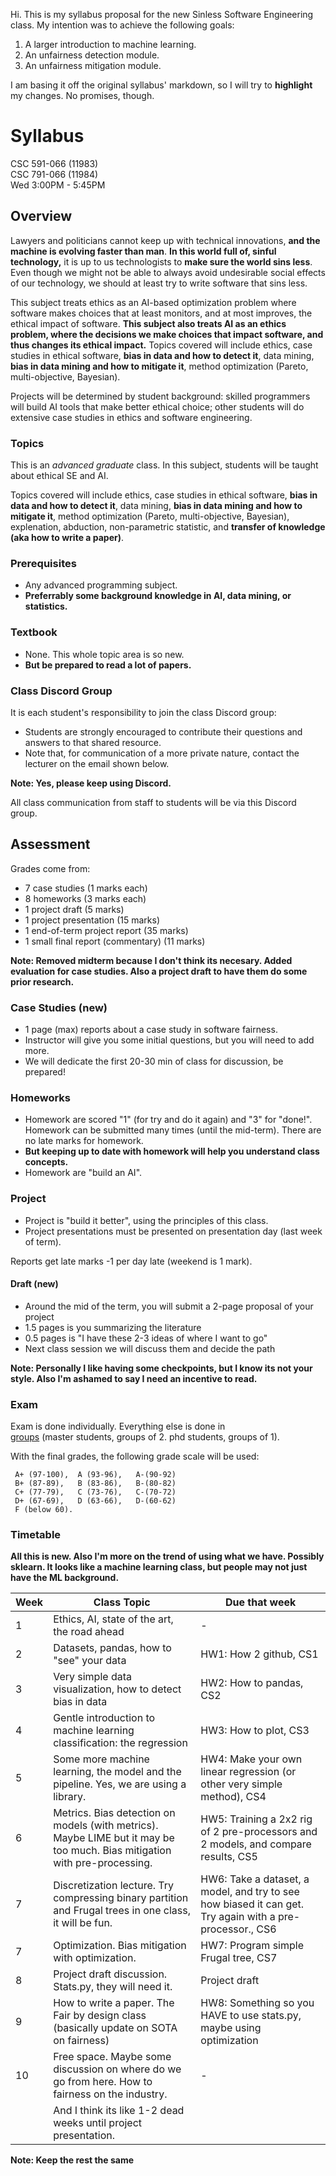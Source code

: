 Hi. This is my syllabus proposal for the new Sinless Software Engineering class. My intention was to achieve the following goals:
1. A larger introduction to machine learning.
2. An unfairness detection module.
3. An unfairness mitigation module.

I am basing it off the original syllabus' markdown, so I will try to **highlight** my changes. No promises, though.

# Syllabus

CSC 591-066 (11983)     
CSC 791-066 (11984)     
Wed 3:00PM - 5:45PM   

## Overview

Lawyers and politicians cannot keep up with technical innovations,
**and the machine is evolving faster than man**.
**In this world full of, sinful technology,** it is up to us technologists
to **make sure the world sins less**. Even though we might
not be able to always avoid undesirable social effects of our
technology, we should at least try to write software that sins less.

This subject treats ethics as an AI-based optimization problem where
software makes choices that at least monitors, and at most improves,
the ethical impact of software. **This subject also treats AI as an
ethics problem, where the decisions we make choices that impact software,
and thus changes its ethical impact.** Topics covered will include ethics,
case studies in ethical software, **bias in data and how to detect it**,
data mining, **bias in data mining and how to mitigate it**,
method optimization (Pareto, multi-objective, Bayesian).

Projects will be determined by student background: skilled programmers
will build AI tools that make better ethical choice; other students
will do extensive case studies in ethics and software engineering.

### Topics

This is an _advanced graduate_ class. 
In this subject, students will be taught about ethical SE and AI.

Topics covered will include ethics,
case studies in ethical software, **bias in data and how to detect it**,
data mining, **bias in data mining and how to mitigate it**,
method optimization (Pareto, multi-objective, Bayesian), explenation,
abduction, non-parametric statistic, and
**transfer of knowledge (aka how to write a paper)**.

### Prerequisites

+ Any advanced programming subject.
+ **Preferrably some background knowledge in AI, data mining, or statistics.**

### Textbook

+  None. This whole topic area is so new.
+  **But be prepared to read a lot of papers.**

### Class Discord Group

It is each student's responsibility to join the class Discord group:

+ Students are strongly encouraged to contribute their 
  questions and answers to that shared resource.
+ Note that, for communication of a more private nature, 
  contact the lecturer on the email shown below.
  
**Note: Yes, please keep using Discord.**

All class communication from staff to students will be via this Discord group.

## Assessment

Grades come from:
- 7 case studies (1 marks each)
- 8 homeworks (3 marks each)
- 1 project draft (5 marks)
- 1 project presentation (15 marks)
- 1 end-of-term project report (35 marks)
- 1 small final report (commentary) (11 marks)

**Note: Removed midterm because I don't think its necesary.
Added evaluation for case studies. Also a project draft to have them do some prior research.**

### Case Studies (new)
- 1 page (max) reports about a case study in software fairness.
- Instructor will give you some initial questions, but you will need to add more.
- We will dedicate the first 20-30 min of class for discussion, be prepared!

### Homeworks

- Homework are scored "1" (for try and do it again) and "3" for "done!". Homework can be submitted
many times (until the mid-term). There are no late marks for homework.
- **But keeping up to date with homework will help you understand class concepts.**
- Homework are "build an AI".

### Project

- Project is "build it better", using the principles of this class.
- Project presentations must be presented on presentation day (last week of term).

Reports get late marks -1 per day late (weekend is 1 mark).

#### Draft (new)
- Around the mid of the term, you will submit a 2-page proposal of your project
- 1.5 pages is you summarizing the literature
- 0.5 pages is "I have these 2-3 ideas of where I want to go"
- Next class session we will discuss them and decide the path

**Note: Personally I like having some checkpoints, but I know its not your style.
Also I'm ashamed to say I need an incentive to read.**

### Exam
Exam is done individually. Everything else is done in  
<a href="https://docs.google.com/spreadsheets/d/1n0zHiZlVYkLAEg5Lj1CVaLSEaeNy8iYjw8IMWYWs4Tk/edit#gid=0">groups</a> (master students, groups of 2. phd students, groups of  1).

With the final grades, the following grade scale will be used: 

     A+ (97-100),  A (93-96),   A-(90-92)
     B+ (87-89),   B (83-86),   B-(80-82)
     C+ (77-79),   C (73-76),   C-(70-72)
     D+ (67-69),   D (63-66),   D-(60-62)
     F (below 60).

### Timetable

**All this is new. Also I'm more on the trend of using what we have.
Possibly sklearn. It looks like a machine learning class, but
people may not just have the ML background.**



|Week|Class Topic|Due that week|
|---|---|---|
|1|Ethics, AI, state of the art, the road ahead|-|
|2|Datasets, pandas, how to "see" your data|HW1: How 2 github, CS1|
|3|Very simple data visualization, how to detect bias in data|HW2: How to pandas, CS2|
|4|Gentle introduction to machine learning classification: the regression|HW3: How to plot, CS3|
|5|Some more machine learning, the model and the pipeline. Yes, we are using a library.|HW4: Make your own linear regression (or other very simple method), CS4|
|6|Metrics. Bias detection on models (with metrics). Maybe LIME but it may be too much. Bias mitigation with pre-processing.|HW5: Training a 2x2 rig of 2 pre-processors and 2 models, and compare results, CS5|
|7|Discretization lecture. Try compressing binary partition and Frugal trees in one class, it will be fun.|HW6: Take a dataset, a model, and try to see how biased it can get. Try again with a pre-processor., CS6|
|7|Optimization. Bias mitigation with optimization.|HW7: Program simple Frugal tree, CS7|
|8|Project draft discussion. Stats.py, they will need it.|Project draft|
|9|How to write a paper. The Fair by design class (basically update on SOTA on fairness)|HW8: Something so you HAVE to use stats.py, maybe using optimization|
|10|Free space. Maybe some discussion on where do we go from here. How to fairness on the industry.|-|
||And I think its like 1-2 dead weeks until project presentation.||


**Note: Keep the rest the same**
